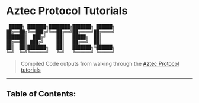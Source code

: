 # Aztec Protocol Tutorials

    ‎ █████╗ ███████╗████████╗███████╗ ██████╗
    ██╔══██╗╚══███╔╝╚══██╔══╝██╔════╝██╔════╝
    ███████║  ███╔╝    ██║   █████╗  ██║
    ██╔══██║ ███╔╝     ██║   ██╔══╝  ██║
    ██║  ██║███████╗   ██║   ███████╗╚██████╗
    ╚═╝  ╚═╝╚══════╝   ╚═╝   ╚══════╝ ╚═════╝

> Compiled Code outputs from walking through the [Aztec Protocol tutorials][#link1]

---

## Table of Contents:

[#link1]: https://docs.aztec.network/getting_started
